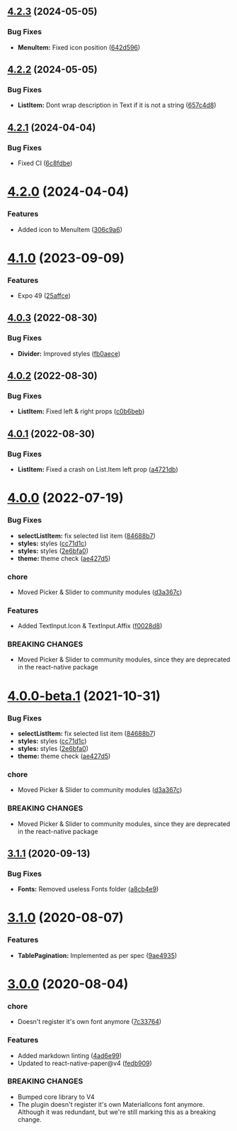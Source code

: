 ## [4.2.3](https://github.com/BlueBaseJS/plugin-react-native-paper/compare/v4.2.2...v4.2.3) (2024-05-05)

### Bug Fixes

-   **MenuItem:** Fixed icon position ([642d596](https://github.com/BlueBaseJS/plugin-react-native-paper/commit/642d596450d58d460837775b634fa28579615094))

## [4.2.2](https://github.com/BlueBaseJS/plugin-react-native-paper/compare/v4.2.1...v4.2.2) (2024-05-05)

### Bug Fixes

-   **ListItem:** Dont wrap description in Text if it is not a string ([657c4d8](https://github.com/BlueBaseJS/plugin-react-native-paper/commit/657c4d8e7b61593a128d537a3203ad2dafc55663))

## [4.2.1](https://github.com/BlueBaseJS/plugin-react-native-paper/compare/v4.2.0...v4.2.1) (2024-04-04)

### Bug Fixes

-   Fixed CI ([6c8fdbe](https://github.com/BlueBaseJS/plugin-react-native-paper/commit/6c8fdbe5ca76523fa574362b6a51d8ca8a19ca7c))

# [4.2.0](https://github.com/BlueBaseJS/plugin-react-native-paper/compare/v4.1.0...v4.2.0) (2024-04-04)

### Features

-   Added icon to MenuItem ([306c9a6](https://github.com/BlueBaseJS/plugin-react-native-paper/commit/306c9a6ef7726de9b1cecfe9615799f1c82fdb1c))

# [4.1.0](https://github.com/BlueBaseJS/plugin-react-native-paper/compare/v4.0.3...v4.1.0) (2023-09-09)

### Features

-   Expo 49 ([25affce](https://github.com/BlueBaseJS/plugin-react-native-paper/commit/25affce5803a53a440b8fe3204b22d309b133cef))

## [4.0.3](https://github.com/BlueBaseJS/plugin-react-native-paper/compare/v4.0.2...v4.0.3) (2022-08-30)

### Bug Fixes

-   **Divider:** Improved styles ([fb0aece](https://github.com/BlueBaseJS/plugin-react-native-paper/commit/fb0aece))

## [4.0.2](https://github.com/BlueBaseJS/plugin-react-native-paper/compare/v4.0.1...v4.0.2) (2022-08-30)

### Bug Fixes

-   **ListItem:** Fixed left & right props ([c0b6beb](https://github.com/BlueBaseJS/plugin-react-native-paper/commit/c0b6beb))

## [4.0.1](https://github.com/BlueBaseJS/plugin-react-native-paper/compare/v4.0.0...v4.0.1) (2022-08-30)

### Bug Fixes

-   **ListItem:** Fixed a crash on List.Item left prop ([a4721db](https://github.com/BlueBaseJS/plugin-react-native-paper/commit/a4721db))

# [4.0.0](https://github.com/BlueBaseJS/plugin-react-native-paper/compare/v3.1.1...v4.0.0) (2022-07-19)

### Bug Fixes

-   **selectListItem:** fix selected list item ([84688b7](https://github.com/BlueBaseJS/plugin-react-native-paper/commit/84688b7))
-   **styles:** styles ([cc71d1c](https://github.com/BlueBaseJS/plugin-react-native-paper/commit/cc71d1c))
-   **styles:** styles ([2e6bfa0](https://github.com/BlueBaseJS/plugin-react-native-paper/commit/2e6bfa0))
-   **theme:** theme check ([ae427d5](https://github.com/BlueBaseJS/plugin-react-native-paper/commit/ae427d5))

### chore

-   Moved Picker & Slider to community modules ([d3a367c](https://github.com/BlueBaseJS/plugin-react-native-paper/commit/d3a367c))

### Features

-   Added TextInput.Icon & TextInput.Affix ([f0028d8](https://github.com/BlueBaseJS/plugin-react-native-paper/commit/f0028d8))

### BREAKING CHANGES

-   Moved Picker & Slider to community modules, since they are deprecated in the react-native package

# [4.0.0-beta.1](https://github.com/BlueBaseJS/plugin-react-native-paper/compare/v3.1.1...v4.0.0-beta.1) (2021-10-31)

### Bug Fixes

-   **selectListItem:** fix selected list item ([84688b7](https://github.com/BlueBaseJS/plugin-react-native-paper/commit/84688b7))
-   **styles:** styles ([cc71d1c](https://github.com/BlueBaseJS/plugin-react-native-paper/commit/cc71d1c))
-   **styles:** styles ([2e6bfa0](https://github.com/BlueBaseJS/plugin-react-native-paper/commit/2e6bfa0))
-   **theme:** theme check ([ae427d5](https://github.com/BlueBaseJS/plugin-react-native-paper/commit/ae427d5))

### chore

-   Moved Picker & Slider to community modules ([d3a367c](https://github.com/BlueBaseJS/plugin-react-native-paper/commit/d3a367c))

### BREAKING CHANGES

-   Moved Picker & Slider to community modules, since they are deprecated in the react-native package

## [3.1.1](https://github.com/BlueBaseJS/plugin-react-native-paper/compare/v3.1.0...v3.1.1) (2020-09-13)

### Bug Fixes

-   **Fonts:** Removed useless Fonts folder ([a8cb4e9](https://github.com/BlueBaseJS/plugin-react-native-paper/commit/a8cb4e9))

# [3.1.0](https://github.com/BlueBaseJS/plugin-react-native-paper/compare/v3.0.0...v3.1.0) (2020-08-07)

### Features

-   **TablePagination:** Implemented as per spec ([9ae4935](https://github.com/BlueBaseJS/plugin-react-native-paper/commit/9ae4935))

# [3.0.0](https://github.com/BlueBaseJS/plugin-react-native-paper/compare/v2.4.0...v3.0.0) (2020-08-04)

### chore

-   Doesn't register it's own font anymore ([7c33764](https://github.com/BlueBaseJS/plugin-react-native-paper/commit/7c33764))

### Features

-   Added markdown linting ([4ad6e99](https://github.com/BlueBaseJS/plugin-react-native-paper/commit/4ad6e99))
-   Updated to react-native-paper@v4 ([fedb909](https://github.com/BlueBaseJS/plugin-react-native-paper/commit/fedb909))

### BREAKING CHANGES

-   Bumped core library to V4
-   The plugin doesn't register it's own MaterialIcons font anymore. Although it was redundant, but we're still marking this as a breaking change.

